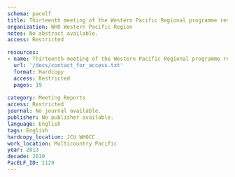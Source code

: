 ```yaml
---
schema: pacelf
title: Thirteenth meeting of the Western Pacific Regional programme review group on neglected tropical diseases. Manila, Philippines. 19 July, 2013.
organization: WHO Western Pacific Region
notes: No abstract available.
access: Restricted

resources:
- name: Thirteenth meeting of the Western Pacific Regional programme review group on neglected tropical diseases. Manila, Philippines. 19 July, 2013.
  url: '/docs/contact_for_access.txt'
  format: Hardcopy
  access: Restricted
  pages: 19
 
category: Meeting Reports
access: Restricted
journal: No journal available.
publisher: No publisher available. 
language: English 
tags: English 
hardcopy_location: JCU WHOCC
work_location: Multicountry Pacific
year: 2013
decade: 2010
PacELF_ID: 1129
---
```

